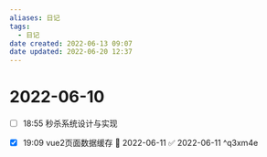 ```yaml
---
aliases: 日记
tags:
  - 日记
date created: 2022-06-13 09:07
date updated: 2022-06-20 12:37
---
```


# 2022-06-10

- [ ] 18:55 秒杀系统设计与实现

- [x] 19:09 vue2页面数据缓存 📅 2022-06-11 ✅ 2022-06-11 ^q3xm4e
